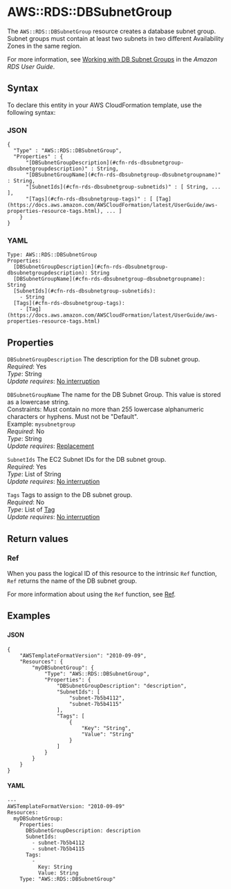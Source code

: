 # AWS::RDS::DBSubnetGroup<a name="aws-resource-rds-dbsubnet-group"></a>

The `AWS::RDS::DBSubnetGroup` resource creates a database subnet group\. Subnet groups must contain at least two subnets in two different Availability Zones in the same region\. 

For more information, see [ Working with DB Subnet Groups](https://docs.aws.amazon.com/AmazonRDS/latest/UserGuide/USER_VPC.WorkingWithRDSInstanceinaVPC.html#USER_VPC.Subnets) in the *Amazon RDS User Guide*\.

## Syntax<a name="aws-resource-rds-dbsubnet-group-syntax"></a>

To declare this entity in your AWS CloudFormation template, use the following syntax:

### JSON<a name="aws-resource-rds-dbsubnet-group-syntax.json"></a>

```
{
  "Type" : "AWS::RDS::DBSubnetGroup",
  "Properties" : {
      "[DBSubnetGroupDescription](#cfn-rds-dbsubnetgroup-dbsubnetgroupdescription)" : String,
      "[DBSubnetGroupName](#cfn-rds-dbsubnetgroup-dbsubnetgroupname)" : String,
      "[SubnetIds](#cfn-rds-dbsubnetgroup-subnetids)" : [ String, ... ],
      "[Tags](#cfn-rds-dbsubnetgroup-tags)" : [ [Tag](https://docs.aws.amazon.com/AWSCloudFormation/latest/UserGuide/aws-properties-resource-tags.html), ... ]
    }
}
```

### YAML<a name="aws-resource-rds-dbsubnet-group-syntax.yaml"></a>

```
Type: AWS::RDS::DBSubnetGroup
Properties: 
  [DBSubnetGroupDescription](#cfn-rds-dbsubnetgroup-dbsubnetgroupdescription): String
  [DBSubnetGroupName](#cfn-rds-dbsubnetgroup-dbsubnetgroupname): String
  [SubnetIds](#cfn-rds-dbsubnetgroup-subnetids): 
    - String
  [Tags](#cfn-rds-dbsubnetgroup-tags): 
    - [Tag](https://docs.aws.amazon.com/AWSCloudFormation/latest/UserGuide/aws-properties-resource-tags.html)
```

## Properties<a name="aws-resource-rds-dbsubnet-group-properties"></a>

`DBSubnetGroupDescription`  <a name="cfn-rds-dbsubnetgroup-dbsubnetgroupdescription"></a>
The description for the DB subnet group\.  
*Required*: Yes  
*Type*: String  
*Update requires*: [No interruption](https://docs.aws.amazon.com/AWSCloudFormation/latest/UserGuide/using-cfn-updating-stacks-update-behaviors.html#update-no-interrupt)

`DBSubnetGroupName`  <a name="cfn-rds-dbsubnetgroup-dbsubnetgroupname"></a>
The name for the DB Subnet Group\. This value is stored as a lowercase string\.  
Constraints: Must contain no more than 255 lowercase alphanumeric characters or hyphens\. Must not be "Default"\.  
Example: `mysubnetgroup`   
*Required*: No  
*Type*: String  
*Update requires*: [Replacement](https://docs.aws.amazon.com/AWSCloudFormation/latest/UserGuide/using-cfn-updating-stacks-update-behaviors.html#update-replacement)

`SubnetIds`  <a name="cfn-rds-dbsubnetgroup-subnetids"></a>
The EC2 Subnet IDs for the DB subnet group\.  
*Required*: Yes  
*Type*: List of String  
*Update requires*: [No interruption](https://docs.aws.amazon.com/AWSCloudFormation/latest/UserGuide/using-cfn-updating-stacks-update-behaviors.html#update-no-interrupt)

`Tags`  <a name="cfn-rds-dbsubnetgroup-tags"></a>
Tags to assign to the DB subnet group\.  
*Required*: No  
*Type*: List of [Tag](https://docs.aws.amazon.com/AWSCloudFormation/latest/UserGuide/aws-properties-resource-tags.html)  
*Update requires*: [No interruption](https://docs.aws.amazon.com/AWSCloudFormation/latest/UserGuide/using-cfn-updating-stacks-update-behaviors.html#update-no-interrupt)

## Return values<a name="aws-resource-rds-dbsubnet-group-return-values"></a>

### Ref<a name="aws-resource-rds-dbsubnet-group-return-values-ref"></a>

 When you pass the logical ID of this resource to the intrinsic `Ref` function, `Ref` returns the name of the DB subnet group\.

For more information about using the `Ref` function, see [Ref](https://docs.aws.amazon.com/AWSCloudFormation/latest/UserGuide/intrinsic-function-reference-ref.html)\.

## Examples<a name="aws-resource-rds-dbsubnet-group--examples"></a>



### <a name="aws-resource-rds-dbsubnet-group--examples--"></a>

#### JSON<a name="aws-resource-rds-dbsubnet-group--examples----json"></a>

```
{
    "AWSTemplateFormatVersion": "2010-09-09",
    "Resources": {
        "myDBSubnetGroup": {
            "Type": "AWS::RDS::DBSubnetGroup",
            "Properties": {
                "DBSubnetGroupDescription": "description",
                "SubnetIds": [
                    "subnet-7b5b4112",
                    "subnet-7b5b4115"
                ],
                "Tags": [
                    {
                        "Key": "String",
                        "Value": "String"
                    }
                ]
            }
        }
    }
}
```

#### YAML<a name="aws-resource-rds-dbsubnet-group--examples----yaml"></a>

```
--- 
AWSTemplateFormatVersion: "2010-09-09"
Resources: 
  myDBSubnetGroup: 
    Properties: 
      DBSubnetGroupDescription: description
      SubnetIds: 
        - subnet-7b5b4112
        - subnet-7b5b4115
      Tags: 
        - 
          Key: String
          Value: String
    Type: "AWS::RDS::DBSubnetGroup"
```